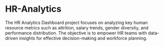 # HR-Analytics
The HR Analytics Dashboard project focuses on analyzing key human resource metrics such as attrition, salary trends, gender diversity, and performance distribution. The objective is to empower HR teams with data-driven insights for effective decision-making and workforce planning.

